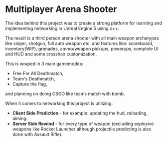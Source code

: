 # Multiplayer Arena Shooter

The idea behind this project was to create a strong platform for learning and implementing networking in Unreal Engine 5 using c++. 

The result is a third person arena shooter with all main weapon archetypes like sniper, shotgun, full auto weapon etc. 
and features like: scoreboard, inventory(WIP), grenades, ammo/weapon pickups, powerups, complete UI and HUD and some crosshair customization.

This is wraped in 3 main gamemodes: 
- Free For All Deathmatch,
- Team's Deathmatch,
- Capture the flag,
  
and planning on doing CSGO like teams match with bomb.

When it comes to networking this project is utilizing:
- **Client Side Prediction** - for example: updating the hud, reloading, aiming.
- **Server Side Rewind** - for every type of weapon (excluding explosive weapons like Rocket Launcher although projectile predicting is also done with Assault Rifle).
